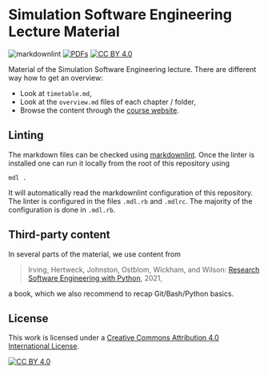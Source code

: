 # Simulation Software Engineering Lecture Material

![markdownlint](https://github.com/Simulation-Software-Engineering/lecture-materials/actions/workflows/markdownlint.yml/badge.svg)
[![PDFs](https://github.com/Simulation-Software-Engineering/lecture-materials/actions/workflows/create-pdfs-from-markdown.yml/badge.svg)](https://github.com/Simulation-Software-Engineering/Lecture-Material/actions/workflows/create-pdfs-from-markdown.yml)
[![CC BY 4.0][cc-by-shield]][cc-by]

Material of the Simulation Software Engineering lecture. There are different way how to get an overview:

* Look at `timetable.md`,
* Look at the `overview.md` files of each chapter / folder,
* Browse the content through the [course website](https://simulation-software-engineering.github.io/homepage/).

## Linting

The markdown files can be checked using [markdownlint](https://github.com/markdownlint/markdownlint/). Once the linter is installed one can run it locally from the root of this repository using

```
mdl .
```

It will automatically read the markdownlint configuration of this repository. The linter is configured in the files `.mdl.rb` and `.mdlrc`. The majority of the configuration is done in `.mdl.rb`.

## Third-party content

In several parts of the material, we use content from

> Irving, Hertweck, Johnston, Ostblom, Wickham, and Wilson: [Research Software Engineering with Python](https://merely-useful.tech/py-rse), 2021,

a book, which we also recommend to recap Git/Bash/Python basics.

## License

This work is licensed under a
[Creative Commons Attribution 4.0 International License][cc-by].

[![CC BY 4.0][cc-by-image]][cc-by]

[cc-by]: http://creativecommons.org/licenses/by/4.0/
[cc-by-image]: https://i.creativecommons.org/l/by/4.0/88x31.png
[cc-by-shield]: https://img.shields.io/badge/License-CC%20BY%204.0-blue.svg
